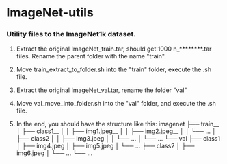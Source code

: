 # ImageNet-utils

### Utility files to the ImageNet1k dataset.

1. Extract the original ImageNet_train.tar, should get 1000 n_********.tar files. Rename the parent folder with the name "train".
   
2. Move train_extract_to_folder.sh into the "train" folder, execute the .sh file.

3. Extract the original ImageNet_val.tar, rename the folder "val"
4. Move val_move_into_folder.sh into the "val" folder, and execute the .sh file.

5. In the end, you should have the structure like this:
imagenet
├── train__
│   ├── class1__
│   │   ├── img1.jpeg__
│   │   ├── img2.jpeg__
│   │   └── ...
│   ├── class2
│   │   ├── img3.jpeg
│   │   └── ...
│   └── ...
└── val
    ├── class1
    │   ├── img4.jpeg
    │   ├── img5.jpeg
    │   └── ...
    ├── class2
    │   ├── img6.jpeg
    │   └── ...
    └── ...
